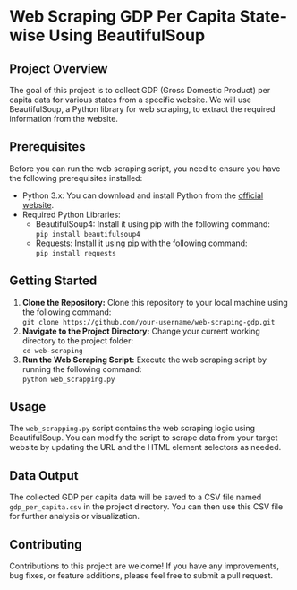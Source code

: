 <!DOCTYPE html>
<html>
<body>
    <h1>Web Scraping GDP Per Capita State-wise Using BeautifulSoup</h1>
    
   <h2>Project Overview</h2>
    <p>The goal of this project is to collect GDP (Gross Domestic Product) per capita data for various states from a specific website. We will use BeautifulSoup, a Python library for web scraping, to extract the required information from the website.</p>

  <h2>Prerequisites</h2>
    <p>Before you can run the web scraping script, you need to ensure you have the following prerequisites installed:</p>
    <ul>
        <li>Python 3.x: You can download and install Python from the <a href="https://www.python.org/downloads/">official website</a>.</li>
        <li>Required Python Libraries:
            <ul>
                <li>BeautifulSoup4: Install it using pip with the following command:<br><code>pip install beautifulsoup4</code></li>
                <li>Requests: Install it using pip with the following command:<br><code>pip install requests</code></li>
            </ul>
        </li>
    </ul>

  <h2>Getting Started</h2>
    <ol>
        <li><strong>Clone the Repository:</strong> Clone this repository to your local machine using the following command:<br><code>git clone https://github.com/your-username/web-scraping-gdp.git</code></li>
        <li><strong>Navigate to the Project Directory:</strong> Change your current working directory to the project folder:<br><code>cd web-scraping</code></li>
        <li><strong>Run the Web Scraping Script:</strong> Execute the web scraping script by running the following command:<br><code>python web_scrapping.py</code></li>
    </ol>

  <h2>Usage</h2>
    <p>The <code>web_scrapping.py</code> script contains the web scraping logic using BeautifulSoup. You can modify the script to scrape data from your target website by updating the URL and the HTML element selectors as needed.</p>



  <h2>Data Output</h2>
    <p>The collected GDP per capita data will be saved to a CSV file named <code>gdp_per_capita.csv</code> in the project directory. You can then use this CSV file for further analysis or visualization.</p>

  <h2>Contributing</h2>
    <p>Contributions to this project are welcome! If you have any improvements, bug fixes, or feature additions, please feel free to submit a pull request.</p>


</body>
</html>
